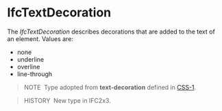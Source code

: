 IfcTextDecoration
=================

The _IfcTextDecoration_ describes decorations that are added to the text of an element. Values are:

* none
* underline
* overline
* line-through

> NOTE&nbsp; Type adopted from **text-decoration** defined in [CSS-1](../../../bibliography.htm#CSS1).

> HISTORY&nbsp; New type in IFC2x3.
